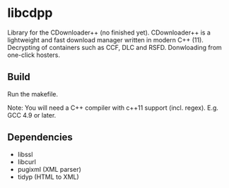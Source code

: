 # libcdpp
Library for the CDownloader++ (no finished yet).
CDownloader++ is a lightweight and fast download manager written in modern C++ (11).
Decrypting of containers such as CCF, DLC and RSFD.
Donwloading from one-click hosters.

## Build
Run the makefile.

Note:
You will need a C++ compiler with c++11 support (incl. regex).
E.g. GCC 4.9 or later.

## Dependencies
* libssl
* libcurl
* pugixml (XML parser)
* tidyp (HTML to XML)

